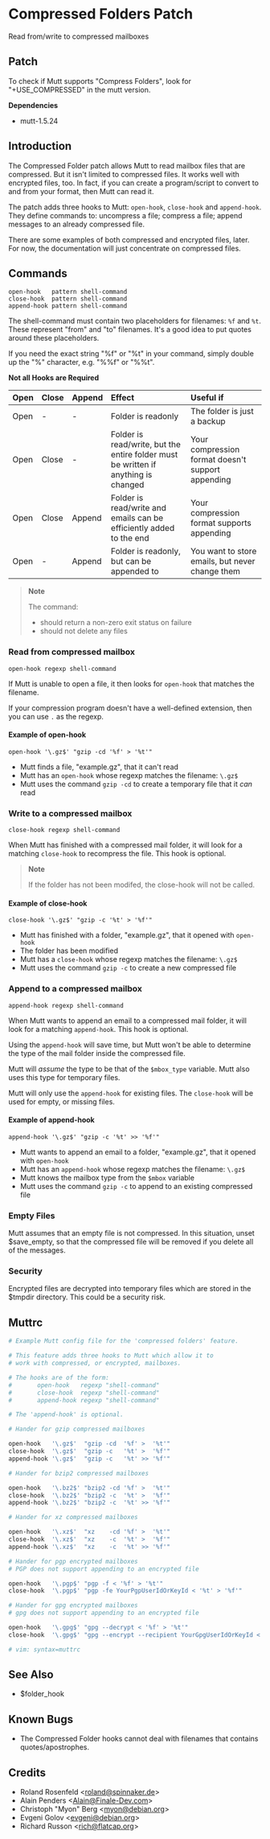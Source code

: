 Compressed Folders Patch
========================

Read from/write to compressed mailboxes

Patch
-----

To check if Mutt supports "Compress Folders", look for "+USE\_COMPRESSED" in the mutt version.

**Dependencies**
-   mutt-1.5.24

Introduction
------------

The Compressed Folder patch allows Mutt to read mailbox files that are compressed. But it isn't limited to compressed files. It works well with encrypted files, too. In fact, if you can create a program/script to convert to and from your format, then Mutt can read it.

The patch adds three hooks to Mutt: `open-hook`, `close-hook` and `append-hook`. They define commands to: uncompress a file; compress a file; append messages to an already compressed file.

There are some examples of both compressed and encrypted files, later. For now, the documentation will just concentrate on compressed files.

Commands
--------

    open-hook   pattern shell-command
    close-hook  pattern shell-command
    append-hook pattern shell-command

The shell-command must contain two placeholders for filenames: `%f` and `%t`. These represent "from" and "to" filenames. It's a good idea to put quotes around these placeholders.

If you need the exact string "%f" or "%t" in your command, simply double up the "%" character, e.g. "%%f" or "%%t".

**Not all Hooks are Required**

| Open | Close | Append | Effect                                                                             | Useful if                                         |
|:-----|:------|:-------|:-----------------------------------------------------------------------------------|:--------------------------------------------------|
| Open | -     | -      | Folder is readonly                                                                 | The folder is just a backup                       |
| Open | Close | -      | Folder is read/write, but the entire folder must be written if anything is changed | Your compression format doesn't support appending |
| Open | Close | Append | Folder is read/write and emails can be efficiently added to the end                | Your compression format supports appending        |
| Open | -     | Append | Folder is readonly, but can be appended to                                         | You want to store emails, but never change them   |

> **Note**
>
> The command:
> -   should return a non-zero exit status on failure
> -   should not delete any files

### Read from compressed mailbox

    open-hook regexp shell-command

If Mutt is unable to open a file, it then looks for `open-hook` that matches the filename.

If your compression program doesn't have a well-defined extension, then you can use `.` as the regexp.

#### Example of open-hook

    open-hook '\.gz$' "gzip -cd '%f' > '%t'"

-   Mutt finds a file, "example.gz", that it can't read
-   Mutt has an `open-hook` whose regexp matches the filename: `\.gz$`
-   Mutt uses the command `gzip -cd` to create a temporary file that it *can* read

### Write to a compressed mailbox

    close-hook regexp shell-command

When Mutt has finished with a compressed mail folder, it will look for a matching `close-hook` to recompress the file. This hook is optional.

> **Note**
>
> If the folder has not been modifed, the
> close-hook
> will not be called.

#### Example of close-hook

    close-hook '\.gz$' "gzip -c '%t' > '%f'"

-   Mutt has finished with a folder, "example.gz", that it opened with `open-hook`
-   The folder has been modified
-   Mutt has a `close-hook` whose regexp matches the filename: `\.gz$`
-   Mutt uses the command `gzip -c` to create a new compressed file

### Append to a compressed mailbox

    append-hook regexp shell-command

When Mutt wants to append an email to a compressed mail folder, it will look for a matching `append-hook`. This hook is optional.

Using the `append-hook` will save time, but Mutt won't be able to determine the type of the mail folder inside the compressed file.

Mutt will *assume* the type to be that of the `$mbox_type` variable. Mutt also uses this type for temporary files.

Mutt will only use the `append-hook` for existing files. The `close-hook` will be used for empty, or missing files.

#### Example of append-hook

    append-hook '\.gz$' "gzip -c '%t' >> '%f'"

-   Mutt wants to append an email to a folder, "example.gz", that it opened with `open-hook`
-   Mutt has an `append-hook` whose regexp matches the filename: `\.gz$`
-   Mutt knows the mailbox type from the `$mbox` variable
-   Mutt uses the command `gzip -c` to append to an existing compressed file

### Empty Files

Mutt assumes that an empty file is not compressed. In this situation, unset $save\_empty, so that the compressed file will be removed if you delete all of the messages.

### Security

Encrypted files are decrypted into temporary files which are stored in the $tmpdir directory. This could be a security risk.

Muttrc
------

```bash
# Example Mutt config file for the 'compressed folders' feature.

# This feature adds three hooks to Mutt which allow it to
# work with compressed, or encrypted, mailboxes.

# The hooks are of the form:
#       open-hook   regexp "shell-command"
#       close-hook  regexp "shell-command"
#       append-hook regexp "shell-command"

# The 'append-hook' is optional.

# Hander for gzip compressed mailboxes

open-hook   '\.gz$'  "gzip -cd  '%f' >  '%t'"
close-hook  '\.gz$'  "gzip -c   '%t' >  '%f'"
append-hook '\.gz$'  "gzip -c   '%t' >> '%f'"

# Hander for bzip2 compressed mailboxes

open-hook   '\.bz2$' "bzip2 -cd '%f' >  '%t'"
close-hook  '\.bz2$' "bzip2 -c  '%t' >  '%f'"
append-hook '\.bz2$' "bzip2 -c  '%t' >> '%f'"

# Hander for xz compressed mailboxes

open-hook   '\.xz$'  "xz    -cd '%f' >  '%t'"
close-hook  '\.xz$'  "xz    -c  '%t' >  '%f'"
append-hook '\.xz$'  "xz    -c  '%t' >> '%f'"

# Hander for pgp encrypted mailboxes
# PGP does not support appending to an encrypted file

open-hook   '\.pgp$' "pgp -f < '%f' > '%t'"
close-hook  '\.pgp$' "pgp -fe YourPgpUserIdOrKeyId < '%t' > '%f'"

# Hander for gpg encrypted mailboxes
# gpg does not support appending to an encrypted file

open-hook   '\.gpg$' "gpg --decrypt < '%f' > '%t'"
close-hook  '\.gpg$' "gpg --encrypt --recipient YourGpgUserIdOrKeyId < '%t' > '%f'"

# vim: syntax=muttrc
```

See Also
--------

-   $folder\_hook

Known Bugs
----------

-   The Compressed Folder hooks cannot deal with filenames that contains quotes/apostrophes.

Credits
-------

-   Roland Rosenfeld \<roland@spinnaker.de\>
-   Alain Penders \<Alain@Finale-Dev.com\>
-   Christoph "Myon" Berg \<myon@debian.org\>
-   Evgeni Golov \<evgeni@debian.org\>
-   Richard Russon \<rich@flatcap.org\>

